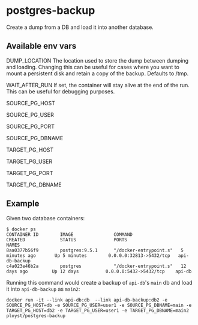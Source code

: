 # postgres-backup

Create a dump from a DB and load it into another database.

## Available env vars

DUMP_LOCATION
    The location used to store the dump between dumping and loading. Changing
    this can be useful for cases where you want to mount a persistent disk and
    retain a copy of the backup. Defaults to /tmp.

WAIT_AFTER_RUN
    If set, the container will stay alive at the end of the run. This can be
    useful for debugging purposes.

SOURCE_PG_HOST

SOURCE_PG_USER

SOURCE_PG_PORT

SOURCE_PG_DBNAME

TARGET_PG_HOST

TARGET_PG_USER

TARGET_PG_PORT

TARGET_PG_DBNAME

## Example

Given two database containers:
```
$ docker ps
CONTAINER ID        IMAGE               COMMAND                  CREATED             STATUS              PORTS                     NAMES
8aa0377b56f9        postgres:9.5.1      "/docker-entrypoint.s"   5 minutes ago       Up 5 minutes        0.0.0.0:32813->5432/tcp   api-db-backup
c4a023e46b2a        postgres            "/docker-entrypoint.s"   12 days ago         Up 12 days          0.0.0.0:5432->5432/tcp    api-db
```

Running this command would create a backup of `api-db`'s `main` db and load it into `api-db-backup` as `main2`:

```
docker run -it --link api-db:db  --link api-db-backup:db2 -e SOURCE_PG_HOST=db -e SOURCE_PG_USER=user1 -e SOURCE_PG_DBNAME=main -e TARGET_PG_HOST=db2 -e TARGET_PG_USER=user1 -e TARGET_PG_DBNAME=main2 ployst/postgres-backup
```

